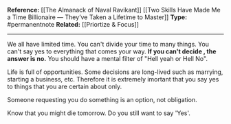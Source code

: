 
**Reference:** [[The Almanack of Naval Ravikant]] [[Two Skills Have Made Me a Time Billionaire — They’ve Taken a Lifetime to Master]]
**Type:** #permanentnote
**Related:** [[Priortize & Focus]]

----

We all have limited time. You can't divide your time to many things. You can't say yes to everything that comes your way. **If you can't decide , the answer is no.** You should have a mental filter of "Hell yeah or Hell No". 

Life is full of opportunities. Some decisions are long-lived such as marrying, starting a business, etc. Therefore it is extremely imortant that you say yes to things that you are certain about only.

Someone requesting you do something is an option, not obligation. 

Know that you might die tomorrow. Do you still want to say 'Yes'.